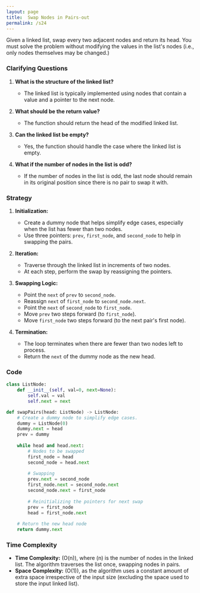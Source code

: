 ```yaml
---
layout: page
title:  Swap Nodes in Pairs-out
permalink: /s24
---
```


Given a linked list, swap every two adjacent nodes and return its head. You must solve the problem without modifying the values in the list's nodes (i.e., only nodes themselves may be changed.)

### Clarifying Questions
1. **What is the structure of the linked list?**
   - The linked list is typically implemented using nodes that contain a value and a pointer to the next node.

2. **What should be the return value?**
   - The function should return the head of the modified linked list.

3. **Can the linked list be empty?**
   - Yes, the function should handle the case where the linked list is empty.

4. **What if the number of nodes in the list is odd?**
   - If the number of nodes in the list is odd, the last node should remain in its original position since there is no pair to swap it with.

### Strategy

1. **Initialization:**
   - Create a dummy node that helps simplify edge cases, especially when the list has fewer than two nodes.
   - Use three pointers: `prev`, `first_node`, and `second_node` to help in swapping the pairs.

2. **Iteration:**
   - Traverse through the linked list in increments of two nodes.
   - At each step, perform the swap by reassigning the pointers.
   
3. **Swapping Logic:**
   - Point the `next` of `prev` to `second_node`.
   - Reassign `next` of `first_node` to `second_node.next`.
   - Point the `next` of `second_node` to `first_node`.
   - Move `prev` two steps forward (to `first_node`).
   - Move `first_node` two steps forward (to the next pair's first node).
   
4. **Termination:**
   - The loop terminates when there are fewer than two nodes left to process.
   - Return the `next` of the dummy node as the new head.

### Code

```python
class ListNode:
    def __init__(self, val=0, next=None):
        self.val = val
        self.next = next

def swapPairs(head: ListNode) -> ListNode:
    # Create a dummy node to simplify edge cases.
    dummy = ListNode(0)
    dummy.next = head
    prev = dummy
    
    while head and head.next:
        # Nodes to be swapped
        first_node = head
        second_node = head.next
        
        # Swapping
        prev.next = second_node
        first_node.next = second_node.next
        second_node.next = first_node
        
        # Reinitializing the pointers for next swap
        prev = first_node
        head = first_node.next
    
    # Return the new head node
    return dummy.next
```

### Time Complexity

- **Time Complexity:** \(O(n)\), where \(n\) is the number of nodes in the linked list. The algorithm traverses the list once, swapping nodes in pairs.
- **Space Complexity:** \(O(1)\), as the algorithm uses a constant amount of extra space irrespective of the input size (excluding the space used to store the input linked list).